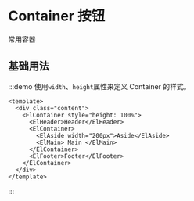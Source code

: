 # Container 按钮

常用容器

## 基础用法

:::demo 使用`width`、`height`属性来定义 Container 的样式。

```vue
<template>
  <div class="content">
    <ElContainer style="height: 100%">
      <ElHeader>Header</ElHeader>
      <ElContainer>
        <ElAside width="200px">Aside</ElAside>
        <ElMain> Main </ElMain>
      </ElContainer>
      <ElFooter>Footer</ElFooter>
    </ElContainer>
  </div>
</template>
```

:::

